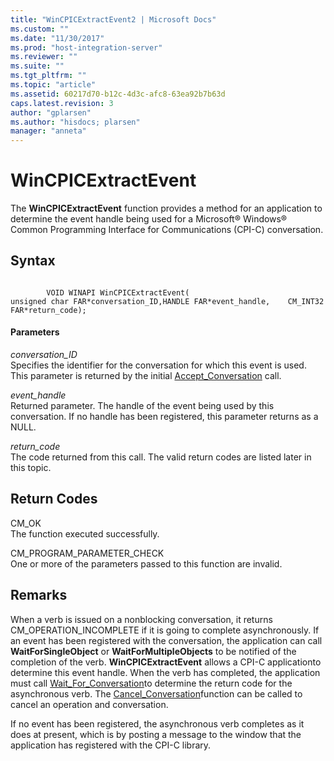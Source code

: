 ```yaml
---
title: "WinCPICExtractEvent2 | Microsoft Docs"
ms.custom: ""
ms.date: "11/30/2017"
ms.prod: "host-integration-server"
ms.reviewer: ""
ms.suite: ""
ms.tgt_pltfrm: ""
ms.topic: "article"
ms.assetid: 60217d70-b12c-4d3c-afc8-63ea92b7b63d
caps.latest.revision: 3
author: "gplarsen"
ms.author: "hisdocs; plarsen"
manager: "anneta"
---
```

# WinCPICExtractEvent
The **WinCPICExtractEvent** function provides a method for an application to determine the event handle being used for a Microsoft® Windows® Common Programming Interface for Communications (CPI-C) conversation.  
  
## Syntax  
  
```  
  
        VOID WINAPI WinCPICExtractEvent(   
unsigned char FAR*conversation_ID,HANDLE FAR*event_handle,    CM_INT32 FAR*return_code);  
```  
  
#### Parameters  
 *conversation_ID*  
 Specifies the identifier for the conversation for which this event is used. This parameter is returned by the initial [Accept_Conversation](../core/accept-conversation-cpi-c-2.md) call.  
  
 *event_handle*  
 Returned parameter. The handle of the event being used by this conversation. If no handle has been registered, this parameter returns as a NULL.  
  
 *return_code*  
 The code returned from this call. The valid return codes are listed later in this topic.  
  
## Return Codes  
 CM_OK  
 The function executed successfully.  
  
 CM_PROGRAM_PARAMETER_CHECK  
 One or more of the parameters passed to this function are invalid.  
  
## Remarks  
 When a verb is issued on a nonblocking conversation, it returns CM_OPERATION_INCOMPLETE if it is going to complete asynchronously. If an event has been registered with the conversation, the application can call **WaitForSingleObject** or **WaitForMultipleObjects** to be notified of the completion of the verb. **WinCPICExtractEvent** allows a CPI-C applicationto determine this event handle. When the verb has completed, the application must call [Wait_For_Conversation](../core/wait-for-conversation-cpi-c-1.md)to determine the return code for the asynchronous verb. The [Cancel_Conversation](../core/cancel-conversation-cpi-c-2.md)function can be called to cancel an operation and conversation.  
  
 If no event has been registered, the asynchronous verb completes as it does at present, which is by posting a message to the window that the application has registered with the CPI-C library.